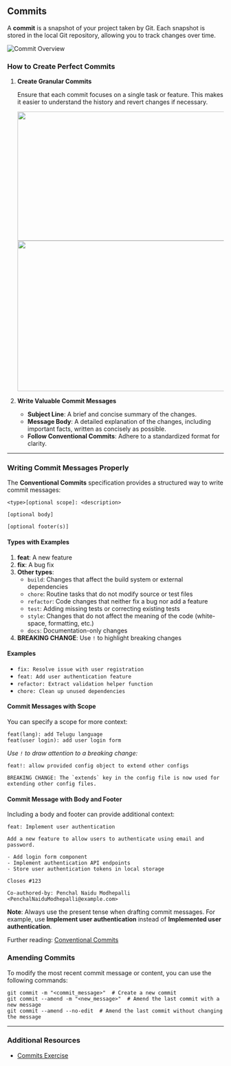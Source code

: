 ## Commits

A **commit** is a snapshot of your project taken by Git. Each snapshot is stored in the local Git repository, allowing you to track changes over time.

![Commit Overview](../images/image-12.png)

### How to Create Perfect Commits

1. **Create Granular Commits**

   Ensure that each commit focuses on a single task or feature. This makes it easier to understand the history and revert changes if necessary.

   <img src="../images/commit-1.png" width="600" height="300" />

   <img src="../images/commit-2.png" width="600" height="350" />

2. **Write Valuable Commit Messages**

   - **Subject Line**: A brief and concise summary of the changes.
   - **Message Body**: A detailed explanation of the changes, including important facts, written as concisely as possible.
   - **Follow Conventional Commits**: Adhere to a standardized format for clarity.

---

### Writing Commit Messages Properly

The **Conventional Commits** specification provides a structured way to write commit messages:

```
<type>[optional scope]: <description>

[optional body]

[optional footer(s)]
```

#### Types with Examples

1. **feat**: A new feature
2. **fix**: A bug fix
3. **Other types**: 
   - `build`: Changes that affect the build system or external dependencies
   - `chore`: Routine tasks that do not modify source or test files
   - `refactor`: Code changes that neither fix a bug nor add a feature
   - `test`: Adding missing tests or correcting existing tests
   - `style`: Changes that do not affect the meaning of the code (white-space, formatting, etc.)
   - `docs`: Documentation-only changes
4. **BREAKING CHANGE**: Use `!` to highlight breaking changes

#### Examples

- `fix: Resolve issue with user registration`
- `feat: Add user authentication feature`
- `refactor: Extract validation helper function`
- `chore: Clean up unused dependencies`

#### Commit Messages with Scope

You can specify a scope for more context:

```
feat(lang): add Telugu language
feat(user login): add user login form
```

*Use `!` to draw attention to a breaking change:*

```
feat!: allow provided config object to extend other configs

BREAKING CHANGE: The `extends` key in the config file is now used for extending other config files.
```

#### Commit Message with Body and Footer

Including a body and footer can provide additional context:

```
feat: Implement user authentication

Add a new feature to allow users to authenticate using email and password.

- Add login form component
- Implement authentication API endpoints
- Store user authentication tokens in local storage

Closes #123

Co-authored-by: Penchal Naidu Modhepalli <PenchalNaiduModhepalli@example.com>
```

**Note**: Always use the present tense when drafting commit messages. For example, use **Implement user authentication** instead of **Implemented user authentication**.

Further reading: [Conventional Commits](https://www.conventionalcommits.org/en/v1.0.0/)

### Amending Commits

To modify the most recent commit message or content, you can use the following commands:

```shell
git commit -m "<commit_message>"  # Create a new commit
git commit --amend -m "<new_message>"  # Amend the last commit with a new message
git commit --amend --no-edit  # Amend the last commit without changing the message
```

---

### Additional Resources

- [Commits Exercise](../exercises/commitsExercise.md)
